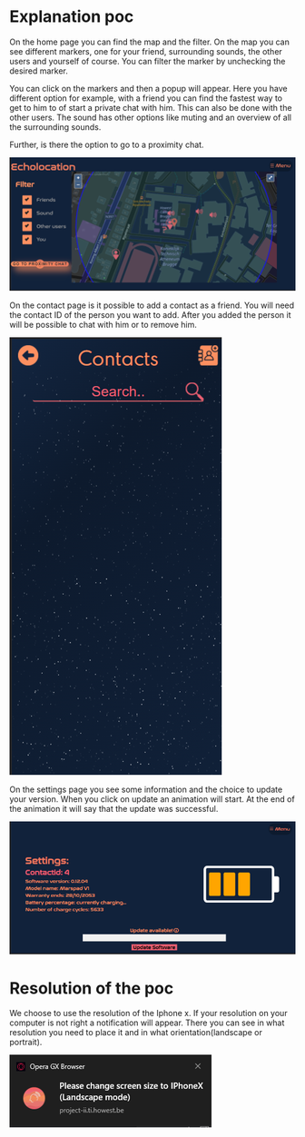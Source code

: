 # Explanation poc
On the home page you can find the map and the filter. On the map you can see different markers, one for your friend, surrounding sounds, the other users and yourself of course. You can filter the marker by unchecking the desired marker.

You can click on the markers and then a popup will appear. Here you have different option for example, with a friend you can find the fastest way to get to him to of start a private chat with him. This can also be done with the other users. The sound has other options like muting and an overview of all the surrounding sounds.

Further, is there the option to go to a proximity chat.

![Screenshot of the home page](imagesReadme/homePage.png)

On the contact page is it possible to add a contact as a friend. You will need the contact ID of the person you want to add.
After you added the person it will be possible to chat with him or to remove him.

![Screenshot of the home page](imagesReadme/contactPage.png)

On the settings page you see some information and the choice to update your version. When you click on update an animation will start. At the end of the animation it will say that the update was successful.


![Screenshot of the home page](imagesReadme/settingPage.png)

# Resolution of the poc
We choose to use the resolution of the Iphone x. If your resolution on your computer is not right a notification will appear. There you can see in
what resolution you need to place it and in what orientation(landscape or portrait).

![Screenshot of the home page](imagesReadme/notification.png)